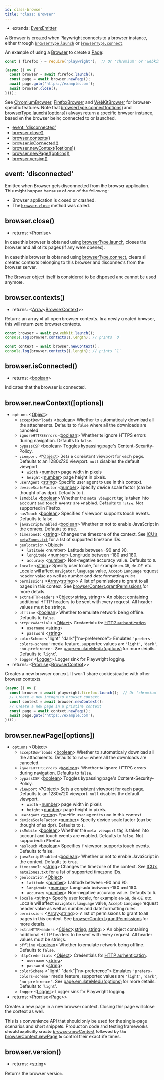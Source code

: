 ```yaml
---
id: class-browser
title: "class: Browser"
---
```



* extends: [EventEmitter](https://nodejs.org/api/events.html#events_class_eventemitter)

A Browser is created when Playwright connects to a browser instance, either through [`browserType.launch`](api/class-browsertype.md#browsertypelaunchoptions) or [`browserType.connect`](api/class-browsertype.md#browsertypeconnectoptions).

An example of using a [Browser] to create a [Page]:
```js
const { firefox } = require('playwright');  // Or 'chromium' or 'webkit'.

(async () => {
  const browser = await firefox.launch();
  const page = await browser.newPage();
  await page.goto('https://example.com');
  await browser.close();
})();
```

See [ChromiumBrowser], [FirefoxBrowser] and [WebKitBrowser] for browser-specific features. Note that [browserType.connect(options)](#browsertypeconnectoptions) and [browserType.launch([options])](#browsertypelaunchoptions) always return a specific browser instance, based on the browser being connected to or launched.

<!-- GEN:toc -->
- [event: 'disconnected'](api/class-browser.md#event-disconnected)
- [browser.close()](api/class-browser.md#browserclose)
- [browser.contexts()](api/class-browser.md#browsercontexts)
- [browser.isConnected()](api/class-browser.md#browserisconnected)
- [browser.newContext([options])](api/class-browser.md#browsernewcontextoptions)
- [browser.newPage([options])](api/class-browser.md#browsernewpageoptions)
- [browser.version()](api/class-browser.md#browserversion)
<!-- GEN:stop -->

## event: 'disconnected'
Emitted when Browser gets disconnected from the browser application. This might happen because of one of the following:
- Browser application is closed or crashed.
- The [`browser.close`](#browserclose) method was called.

## browser.close()
- returns: <[Promise]>

In case this browser is obtained using [browserType.launch](#browsertypelaunchoptions), closes the browser and all of its pages (if any were opened).

In case this browser is obtained using [browserType.connect](#browsertypeconnectoptions), clears all created contexts belonging to this browser and disconnects from the browser server.

The [Browser] object itself is considered to be disposed and cannot be used anymore.

## browser.contexts()
- returns: <[Array]<[BrowserContext]>>

Returns an array of all open browser contexts. In a newly created browser, this will return zero
browser contexts.

```js
const browser = await pw.webkit.launch();
console.log(browser.contexts().length); // prints `0`

const context = await browser.newContext();
console.log(browser.contexts().length); // prints `1`
```

## browser.isConnected()

- returns: <[boolean]>

Indicates that the browser is connected.

## browser.newContext([options])
- `options` <[Object]>
  - `acceptDownloads` <[boolean]> Whether to automatically download all the attachments. Defaults to `false` where all the downloads are canceled.
  - `ignoreHTTPSErrors` <[boolean]> Whether to ignore HTTPS errors during navigation. Defaults to `false`.
  - `bypassCSP` <[boolean]> Toggles bypassing page's Content-Security-Policy.
  - `viewport` <?[Object]> Sets a consistent viewport for each page. Defaults to an 1280x720 viewport. `null` disables the default viewport.
    - `width` <[number]> page width in pixels.
    - `height` <[number]> page height in pixels.
  - `userAgent` <[string]> Specific user agent to use in this context.
  - `deviceScaleFactor` <[number]> Specify device scale factor (can be thought of as dpr). Defaults to `1`.
  - `isMobile` <[boolean]> Whether the `meta viewport` tag is taken into account and touch events are enabled. Defaults to `false`. Not supported in Firefox.
  - `hasTouch` <[boolean]> Specifies if viewport supports touch events. Defaults to false.
  - `javaScriptEnabled` <[boolean]> Whether or not to enable JavaScript in the context. Defaults to true.
  - `timezoneId` <[string]> Changes the timezone of the context. See [ICU’s `metaZones.txt`](https://cs.chromium.org/chromium/src/third_party/icu/source/data/misc/metaZones.txt?rcl=faee8bc70570192d82d2978a71e2a615788597d1) for a list of supported timezone IDs.
  - `geolocation` <[Object]>
    - `latitude` <[number]> Latitude between -90 and 90.
    - `longitude` <[number]> Longitude between -180 and 180.
    - `accuracy` <[number]> Non-negative accuracy value. Defaults to `0`.
  - `locale` <[string]> Specify user locale, for example `en-GB`, `de-DE`, etc. Locale will affect `navigator.language` value, `Accept-Language` request header value as well as number and date formatting rules.
  - `permissions` <[Array]<[string]>> A list of permissions to grant to all pages in this context. See [browserContext.grantPermissions](api/class-browsercontext.md#browsercontextgrantpermissionspermissions-options) for more details.
  - `extraHTTPHeaders` <[Object]<[string], [string]>> An object containing additional HTTP headers to be sent with every request. All header values must be strings.
  - `offline` <[boolean]> Whether to emulate network being offline. Defaults to `false`.
  - `httpCredentials` <[Object]> Credentials for [HTTP authentication](https://developer.mozilla.org/en-US/docs/Web/HTTP/Authentication).
    - `username` <[string]>
    - `password` <[string]>
  - `colorScheme` <"light"|"dark"|"no-preference"> Emulates `'prefers-colors-scheme'` media feature, supported values are `'light'`, `'dark'`, `'no-preference'`. See [page.emulateMedia(options)](api/class-page.md#pageemulatemediaoptions) for more details. Defaults to '`light`'.
  - `logger` <[Logger]> Logger sink for Playwright logging.
- returns: <[Promise]<[BrowserContext]>>

Creates a new browser context. It won't share cookies/cache with other browser contexts.

```js
(async () => {
  const browser = await playwright.firefox.launch();  // Or 'chromium' or 'webkit'.
  // Create a new incognito browser context.
  const context = await browser.newContext();
  // Create a new page in a pristine context.
  const page = await context.newPage();
  await page.goto('https://example.com');
})();
```

## browser.newPage([options])
- `options` <[Object]>
  - `acceptDownloads` <[boolean]> Whether to automatically download all the attachments. Defaults to `false` where all the downloads are canceled.
  - `ignoreHTTPSErrors` <[boolean]> Whether to ignore HTTPS errors during navigation. Defaults to `false`.
  - `bypassCSP` <[boolean]> Toggles bypassing page's Content-Security-Policy.
  - `viewport` <?[Object]> Sets a consistent viewport for each page. Defaults to an 1280x720 viewport. `null` disables the default viewport.
    - `width` <[number]> page width in pixels.
    - `height` <[number]> page height in pixels.
  - `userAgent` <[string]> Specific user agent to use in this context.
  - `deviceScaleFactor` <[number]> Specify device scale factor (can be thought of as dpr). Defaults to `1`.
  - `isMobile` <[boolean]> Whether the `meta viewport` tag is taken into account and touch events are enabled. Defaults to `false`. Not supported in Firefox.
  - `hasTouch` <[boolean]> Specifies if viewport supports touch events. Defaults to false.
  - `javaScriptEnabled` <[boolean]> Whether or not to enable JavaScript in the context. Defaults to `true`.
  - `timezoneId` <[string]> Changes the timezone of the context. See [ICU’s `metaZones.txt`](https://cs.chromium.org/chromium/src/third_party/icu/source/data/misc/metaZones.txt?rcl=faee8bc70570192d82d2978a71e2a615788597d1) for a list of supported timezone IDs.
  - `geolocation` <[Object]>
    - `latitude` <[number]> Latitude between -90 and 90.
    - `longitude` <[number]> Longitude between -180 and 180.
    - `accuracy` <[number]> Non-negative accuracy value. Defaults to `0`.
  - `locale` <[string]> Specify user locale, for example `en-GB`, `de-DE`, etc. Locale will affect `navigator.language` value, `Accept-Language` request header value as well as number and date formatting rules.
  - `permissions` <[Array]<[string]>> A list of permissions to grant to all pages in this context. See [browserContext.grantPermissions](#browsercontextgrantpermissionspermissions-options) for more details.
  - `extraHTTPHeaders` <[Object]<[string], [string]>> An object containing additional HTTP headers to be sent with every request. All header values must be strings.
  - `offline` <[boolean]> Whether to emulate network being offline. Defaults to `false`.
  - `httpCredentials` <[Object]> Credentials for [HTTP authentication](https://developer.mozilla.org/en-US/docs/Web/HTTP/Authentication).
    - `username` <[string]>
    - `password` <[string]>
  - `colorScheme` <"light"|"dark"|"no-preference"> Emulates `'prefers-colors-scheme'` media feature, supported values are `'light'`, `'dark'`, `'no-preference'`. See [page.emulateMedia(options)](#pageemulatemediaoptions) for more details. Defaults to '`light`'.
  - `logger` <[Logger]> Logger sink for Playwright logging.
- returns: <[Promise]<[Page]>>

Creates a new page in a new browser context. Closing this page will close the context as well.

This is a convenience API that should only be used for the single-page scenarios and short snippets. Production code and testing frameworks should explicitly create [browser.newContext](#browsernewcontextoptions) followed by the [browserContext.newPage](api/class-browsercontext.md#browsercontextnewpage) to control their exact life times.

## browser.version()

- returns: <[string]>

Returns the browser version.



[AXNode]: api/class-accessibility.md#accessibilitysnapshotoptions "AXNode"
[Accessibility]: api/class-accessibility.md#class-accessibility "Accessibility"
[Array]: https://developer.mozilla.org/en-US/docs/Web/JavaScript/Reference/Global_Objects/Array "Array"
[Body]: api.md#class-body  "Body"
[BrowserServer]: api/class-browser.md#class-browserserver  "BrowserServer"
[BrowserContext]: api/class-browsercontext.md#class-browsercontext  "BrowserContext"
[BrowserType]: api/class-browsertype.md#class-browsertype "BrowserType"
[Browser]: api.md#class-browser  "Browser"
[Buffer]: https://nodejs.org/api/buffer.htmlapi.md#buffer_class_buffer "Buffer"
[ChildProcess]: https://nodejs.org/api/child_process.html "ChildProcess"
[ChromiumBrowser]: api/class-chromiumbrowser.md#class-chromiumbrowser "ChromiumBrowser"
[ChromiumBrowserContext]: api/class-chromiumbrowsercontext.md#class-chromiumbrowsercontext "ChromiumBrowserContext"
[ChromiumCoverage]: api/class-chromiumcoverage.md#class-chromiumcoverage "ChromiumCoverage"
[CDPSession]: api/class-cdpsession.md#class-cdpsession  "CDPSession"
[ConsoleMessage]: api/class-consolemessage.md#class-consolemessage "ConsoleMessage"
[Dialog]: api/class-dialog.md#class-dialog "Dialog"
[Download]: api/class-download.md#class-download "Download"
[ElementHandle]: api/class-elementhandle.md#class-elementhandle "ElementHandle"
[Element]: https://developer.mozilla.org/en-US/docs/Web/API/element "Element"
[Error]: https://nodejs.org/api/errors.htmlapi.md#errors_class_error "Error"
[EvaluationArgument]: api/evaluationargument.md#evaluationargument "Evaluation Argument"
[File]: api.md#class-file "https://developer.mozilla.org/en-US/docs/Web/API/File"
[FileChooser]: api/class-filechooser.md#class-filechooser "FileChooser"
[FirefoxBrowser]: api/class-firefoxbrowser.md#class-firefoxbrowser "FirefoxBrowser"
[Frame]: api/class-frame.md#class-frame "Frame"
[JSHandle]: api/class-jshandle.md#class-jshandle "JSHandle"
[Keyboard]: api/class-keyboard.md#class-keyboard "Keyboard"
[Logger]: api/class-logger.md#class-logger "Logger"
[Map]: https://developer.mozilla.org/en-US/docs/Web/JavaScript/Reference/Global_Objects/Map "Map"
[Mouse]: api/class-mouse.md#class-mouse "Mouse"
[Object]: https://developer.mozilla.org/en-US/docs/Web/JavaScript/Reference/Global_Objects/Object "Object"
[Page]: api/class-page.md#class-page "Page"
[Playwright]: api.md#class-playwright "Playwright"
[Promise]: https://developer.mozilla.org/en-US/docs/Web/JavaScript/Reference/Global_Objects/Promise "Promise"
[RegExp]: https://developer.mozilla.org/en-US/docs/Web/JavaScript/Reference/Global_Objects/RegExp
[Request]: api/class-request.md#class-request  "Request"
[Response]: api/class-response.md#class-response  "Response"
[Route]: api/class-route.md#class-route  "Route"
[Selectors]: api/class-selectors.md#class-selectors  "Selectors"
[Serializable]: https://developer.mozilla.org/en-US/docs/Web/JavaScript/Reference/Global_Objects/JSON/stringifyapi.md#Description "Serializable"
[TimeoutError]: api/class-timeouterror.md#class-timeouterror "TimeoutError"
[UIEvent.detail]: https://developer.mozilla.org/en-US/docs/Web/API/UIEvent/detail "UIEvent.detail"
[URL]: https://nodejs.org/api/url.html
[USKeyboardLayout]: ../src/usKeyboardLayout.ts "USKeyboardLayout"
[UnixTime]: https://en.wikipedia.org/wiki/Unix_time "Unix Time"
[WebKitBrowser]: api/class-webkitbrowser.md#class-webkitbrowser "WebKitBrowser"
[WebSocket]: api.md#class-websocket "WebSocket"
[Worker]: api/class-worker.md#class-worker "Worker"
[boolean]: https://developer.mozilla.org/en-US/docs/Web/JavaScript/Data_structuresapi.md#Boolean_type "Boolean"
[function]: https://developer.mozilla.org/en-US/docs/Web/JavaScript/Reference/Global_Objects/Function "Function"
[iterator]: https://developer.mozilla.org/en-US/docs/Web/JavaScript/Reference/Iteration_protocols "Iterator"
[number]: https://developer.mozilla.org/en-US/docs/Web/JavaScript/Data_structuresapi.md#Number_type "Number"
[origin]: https://developer.mozilla.org/en-US/docs/Glossary/Origin "Origin"
[selector]: https://developer.mozilla.org/en-US/docs/Web/CSS/CSS_Selectors "selector"
[Readable]: https://nodejs.org/api/stream.htmlapi.md#stream_class_stream_readable "Readable"
[string]: https://developer.mozilla.org/en-US/docs/Web/JavaScript/Data_structuresapi.md#String_type "String"
[xpath]: https://developer.mozilla.org/en-US/docs/Web/XPath "xpath"
